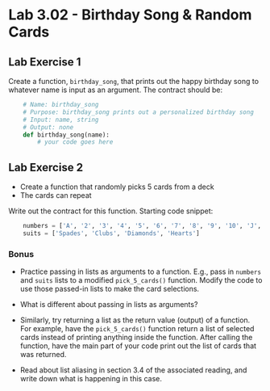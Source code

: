 # Lab 3.02 - Birthday Song & Random Cards

## Lab Exercise 1

Create a function, `birthday_song`, that prints out the happy birthday song to whatever name is input as an argument. The contract should be:

```python
    # Name: birthday_song
    # Purpose: birthday_song prints out a personalized birthday song
    # Input: name, string
    # Output: none
    def birthday_song(name):
        # your code goes here
```

## Lab Exercise 2

* Create a function that randomly picks 5 cards from a deck
* The cards can repeat

Write out the contract for this function. Starting code snippet:

```python
    numbers = ['A', '2', '3', '4', '5', '6', '7', '8', '9', '10', 'J', 'Q', 'K']
    suits = ['Spades', 'Clubs', 'Diamonds', 'Hearts']
```

### Bonus

* Practice passing in lists as arguments to a function. E.g., pass in `numbers` and `suits` lists to a modified `pick_5_cards()` function.  Modify the code to use those passed-in lists to make the card selections.

* What is different about passing in lists as arguments?

* Similarly, try returning a list as the return value (output) of a function.  For example, have the `pick_5_cards()` function return a list of selected cards instead of printing anything inside the function.  After calling the function, have the main part of your code print out the list of cards that was returned.

* Read about list aliasing in section 3.4 of the associated reading, and write down what is happening in this case.

